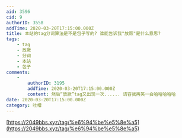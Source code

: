 ```yaml
---
aid: 3596
cid: 9
authorID: 3558
addTime: 2020-03-20T17:15:00.000Z
title: 本站的tag分词算法是不是包子写的? 谁能告诉我"放厥"是什么意思?
tags:
    - tag
    - 放厥
    - 分词
    - 本站
    - 包子
comments:
    -
        authorID: 3195
        addTime: 2020-03-20T17:15:00.000Z
        content: 然后“放厥”tag又出现一次...... 请容我再笑一会哈哈哈哈哈
date: 2020-03-20T17:15:00.000Z
category: 吐槽
---
```


[https://2049bbs.xyz/tag/%e6%94%be%e5%8e%a5](https://2049bbs.xyz/tag/%e6%94%be%e5%8e%a5)
